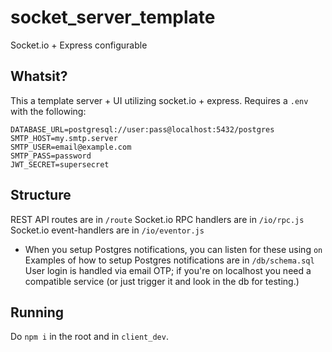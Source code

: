 # socket_server_template
Socket.io + Express configurable

## Whatsit?

This a template server + UI utilizing socket.io + express.
Requires a `.env` with the following:
```
DATABASE_URL=postgresql://user:pass@localhost:5432/postgres
SMTP_HOST=my.smtp.server
SMTP_USER=email@example.com 
SMTP_PASS=password
JWT_SECRET=supersecret
```

## Structure

REST API routes are in `/route`
Socket.io RPC handlers are in `/io/rpc.js`
Socket.io event-handlers are in `/io/eventor.js`
* When you setup Postgres notifications, you can listen for these
using `on`
Examples of how to setup Postgres notifications are in `/db/schema.sql`
User login is handled via email OTP;  if you're on localhost you need a compatible service (or just trigger it and look in the db for testing.)


## Running

Do `npm i` in the root and in `client_dev`.
